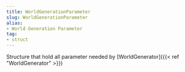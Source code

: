 ```yaml
---
title: WorldGenerationParameter
slug: WorldGenerationParameter
alias: 
- World Generation Parameter
tag: 
- struct
---
```

Structure that hold all parameter needed by [WorldGenerator]({{< ref "WorldGenerator" >}})
